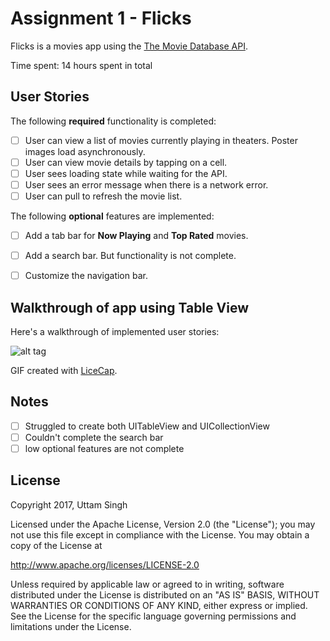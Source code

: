# Assignment 1 - Flicks

Flicks is a movies app using the [The Movie Database API](http://docs.themoviedb.apiary.io/#).

Time spent: 14 hours spent in total

## User Stories

The following **required** functionality is completed:

- [ ] User can view a list of movies currently playing in theaters. Poster images load asynchronously.
- [ ] User can view movie details by tapping on a cell.
- [ ] User sees loading state while waiting for the API.
- [ ] User sees an error message when there is a network error.
- [ ] User can pull to refresh the movie list.

The following **optional** features are implemented:

- [ ] Add a tab bar for **Now Playing** and **Top Rated** movies.
- [ ] Add a search bar. But functionality is not complete.
- [ ] Customize the navigation bar.


## Walkthrough of app using Table View

Here's a walkthrough of implemented user stories:

![alt tag]('https://github.com/uttamsingh/ios-learning-apps/blob/master/Flicks/flicks.gif')


GIF created with [LiceCap](http://www.cockos.com/licecap/).

## Notes

- [ ] Struggled to create both UITableView and UICollectionView
- [ ] Couldn't complete the search bar
- [ ] low optional features are not complete

## License

Copyright 2017, Uttam Singh

Licensed under the Apache License, Version 2.0 (the "License");
you may not use this file except in compliance with the License.
You may obtain a copy of the License at

http://www.apache.org/licenses/LICENSE-2.0

Unless required by applicable law or agreed to in writing, software
distributed under the License is distributed on an "AS IS" BASIS,
WITHOUT WARRANTIES OR CONDITIONS OF ANY KIND, either express or implied.
See the License for the specific language governing permissions and
limitations under the License.
